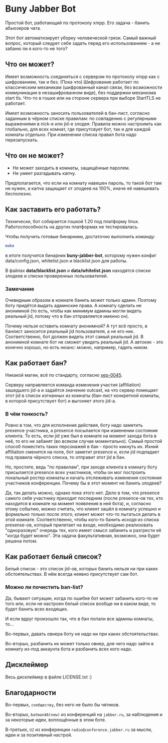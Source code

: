 # Buny Jabber Bot

Простой бот, работающий по протоколу xmpp. Его задача - банить абьюзеров чата.

Этот бот автоматизирует уборку человеческой грязи. Самый важный вопрос, который следует себе задать перед его
использованием - а не забаню ли я кого-то не того?

## Что он может?

Имеет возможность соединяться с сервером по протоколу xmpp как с шифрованием, так и без. (Пока что) Шифрование
работает по классическим механикам (шифрованный канал связи, без возможности коммуникации в незашифрованном виде),
без поддержки механизма start tls. Что-то в гошке или на стороне сервера при выборе StartTLS не работает.

Имеет возможность заносить пользователей в бан-лист, согласно заданным в чёрном списке правилам: по совпадению с
регулярными выражениями в nick-е или jid-е злодея. Правила можно настроимть как глобально, для всех комнат, где
присутсвует бот, так и для каждой комнаты отдельно. При изменении списка правил бота надо перезапускать.

## Что он не может?

* Не может заходить в комнаты, защищённые паролем.
* Не умеет разгадывать капчу.

Предполагается, что если на комнату навешен пароль, то такой бот там не нужен, а капча защищает от злодеев на 100%,
иначе её навешивать бесполезно.

## Как заставить его работать?

Технически, бот собирается гошкой 1.20 под платформу linux. Работоспособность на других платформах не тестировалась.

Чтобы получить готовые бинарники, достаточно выполнить команду:

```bash
make
```

в итоге получится бинарник **buny-jabber-bot**, которому нужен конфиг data/config.json, whitelist.json и blacklist.json
для работы.

В файлах **data/blacklist.json** и **data/whitelist.json** находятся списки злодеев и списки проверенных пользователей.

### Замечание

Очевидным образом в комнате банить может только админ. Поэтому боту придётся выдать админские права. А комнату сделать
не анонимной (то есть, чтобы как минимум админы могли видеть реальный jid, потому что в бан отправляется именно он).

Почему нельзя оставить комнату анонимной? А тут всё просто, в банлист заносится реальный jid пользователя, а не его ник.
Соответственно, бот должен видеть этот самый реальный jid. В анонимной комнате бот не сможет увидеть реальный jid.
А автокик - это конечно хорошо, но есть нюанс: можно, например, гадить ником.

## Как работает бан?

Никакой магии, всё по стандарту, согласно [xep-0045](https://xmpp.org/extensions/xep-0045.html#ban).

Серверу направляется команда изменения участия (affiliation) зашедшего jid-а и задаётся значение outcast, на что сервер
помещает этот jid в список изгнанных из комнаты (бан-лист конкретной комнаты, в которой присутствует бот) и выгоняет
этого jid-а.

### В чём тонкость?

Ровно в том, что для исполнения действия, боту надо заметить presence участника, а presence посылается
при изменении состояния клиента. То есть, если jid уже был в комнате на момент захода бота в неё, то его не забанят
(во всяком случае моментально). Самый простой способ поместить таких персонажей в бан - просто кикнуть их. Ихний
affiliation сменится на none, бот заметит presence и, если jid подпадает под правила чёрного списка, то отправит этот
jid в бан.

Но, простите, ведь "по правилам", при заходе клиента в комнату боту присылается presence всех участников, чтобы он мог
построить локальный ростер комнаты и начать отслеживать изменения состояния участников конференции. Почему бы в этот
момент не банить злодеев?

Да, так делать можно, однако пока этого нет. Дело в том, что presence самого себя участнику приходит последним (после
presence-ов тех, кто находится в комнате на момент появления в ней бота), и, согласно этому событию, можно считать, что
клиент зашёл в комнату успешно и формально *только после этого*, клиент может что-то пытаться делать в этой комнате.
Соответственно, чтобы кого-то банить исходя из списка presense-ов, который прилетает на входе, необходимо реализовать
"одноразовую" очередь тех, кого имеет смысл забанить и разгрести её "когда будет можно". Эта задача факультативная,
возможно, она будет решена потом.

## Как работает белый список?

Белый список - это список jid-ов, которых банить нельзя ни при каких обстоятельствах. В нём всегда неявно присутствует
сам бот.

### Можно ли почистить ban-list?

Да, бывают ситуации, когда по ошибке бот может забанить кого-то не того или, если не настроен белый список вообще ни в
каком виде, то будет банить всех входящих.

И если вдруг произошло так, что в бан попали все админы комнаты, то...

Во-первых, давать овнера боту не надо ни при каких обстоятельствах.

Во-вторых, разбанить их может только овнер, для чего надо зайти в комнату из-под аккаунта бота и разбанить всех кого
надо.

## Дисклеймер

Весь дисклеймер в файле LICENSE.txt :)

## Благодарности

Во-первых, `сообществу`, без него не было бы чятиков.

Во-вторых, `batman46(new)` из конференций на `jabber.ru`, за наблюдения и за некоторые идеи, воплощённые в этом боте.

В-третьих, `U2` из конференции `radio@conference.jabber.ru` за мысли, идеи и за позитивный настрой.
